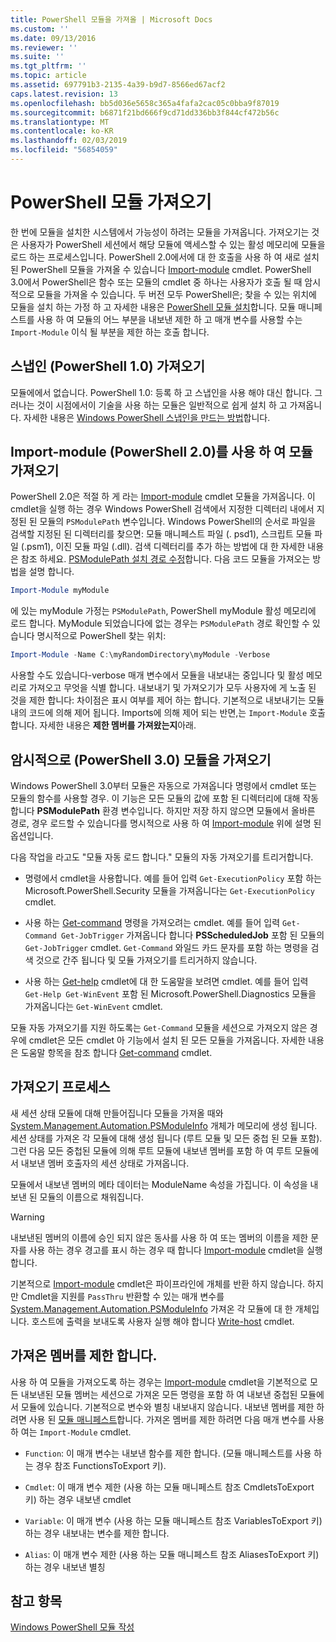 ```yaml
---
title: PowerShell 모듈을 가져올 | Microsoft Docs
ms.custom: ''
ms.date: 09/13/2016
ms.reviewer: ''
ms.suite: ''
ms.tgt_pltfrm: ''
ms.topic: article
ms.assetid: 697791b3-2135-4a39-b9d7-8566ed67acf2
caps.latest.revision: 13
ms.openlocfilehash: bb5d036e5658c365a4fafa2cac05c0bba9f87019
ms.sourcegitcommit: b6871f21bd666f9cd71dd336bb3f844cf472b56c
ms.translationtype: MT
ms.contentlocale: ko-KR
ms.lasthandoff: 02/03/2019
ms.locfileid: "56854059"
---
```

# <a name="importing-a-powershell-module"></a>PowerShell 모듈 가져오기

한 번에 모듈을 설치한 시스템에서 가능성이 하려는 모듈을 가져옵니다. 가져오기는 것은 사용자가 PowerShell 세션에서 해당 모듈에 액세스할 수 있는 활성 메모리에 모듈을 로드 하는 프로세스입니다. PowerShell 2.0에서에 대 한 호출을 사용 하 여 새로 설치 된 PowerShell 모듈을 가져올 수 있습니다 [Import-module](/powershell/module/Microsoft.PowerShell.Core/Import-Module) cmdlet. PowerShell 3.0에서 PowerShell은 함수 또는 모듈의 cmdlet 중 하나는 사용자가 호출 될 때 암시적으로 모듈을 가져올 수 있습니다. 두 버전 모두 PowerShell은; 찾을 수 있는 위치에 모듈을 설치 하는 가정 하 고 자세한 내용은 [PowerShell 모듈 설치](./installing-a-powershell-module.md)합니다. 모듈 매니페스트를 사용 하 여 모듈의 어느 부분을 내보낸 제한 하 고 매개 변수를 사용할 수는 `Import-Module` 이식 될 부분을 제한 하는 호출 합니다.

## <a name="importing-a-snap-in-powershell-10"></a>스냅인 (PowerShell 1.0) 가져오기

모듈에에서 없습니다. PowerShell 1.0: 등록 하 고 스냅인을 사용 해야 대신 합니다. 그러나는 것이 시점에서이 기술을 사용 하는 모듈은 일반적으로 쉽게 설치 하 고 가져옵니다. 자세한 내용은 [Windows PowerShell 스냅인을 만드는 방법](../cmdlet/how-to-create-a-windows-powershell-snap-in.md)합니다.

## <a name="importing-a-module-with-import-module-powershell-20"></a>Import-module (PowerShell 2.0)를 사용 하 여 모듈 가져오기

PowerShell 2.0은 적절 하 게 라는 [Import-module](/powershell/module/Microsoft.PowerShell.Core/Import-Module) cmdlet 모듈을 가져옵니다. 이 cmdlet을 실행 하는 경우 Windows PowerShell 검색에서 지정한 디렉터리 내에서 지정된 된 모듈의 `PSModulePath` 변수입니다. Windows PowerShell의 순서로 파일을 검색할 지정된 된 디렉터리를 찾으면: 모듈 매니페스트 파일 (. psd1), 스크립트 모듈 파일 (.psm1), 이진 모듈 파일 (.dll). 검색 디렉터리를 추가 하는 방법에 대 한 자세한 내용은 참조 하세요. [PSModulePath 설치 경로 수정](./modifying-the-psmodulepath-installation-path.md)합니다. 다음 코드 모듈을 가져오는 방법을 설명 합니다.

```powershell
Import-Module myModule
```

에 있는 myModule 가정는 `PSModulePath`, PowerShell myModule 활성 메모리에 로드 합니다. MyModule 되었습니다에 없는 경우는 `PSModulePath` 경로 확인할 수 있습니다 명시적으로 PowerShell 찾는 위치:

```powershell
Import-Module -Name C:\myRandomDirectory\myModule -Verbose
```

사용할 수도 있습니다-verbose 매개 변수에서 모듈을 내보내는 중입니다 및 활성 메모리로 가져오고 무엇을 식별 합니다. 내보내기 및 가져오기가 모두 사용자에 게 노출 된 것을 제한 합니다: 차이점은 표시 여부를 제어 하는 합니다. 기본적으로 내보내기는 모듈 내의 코드에 의해 제어 됩니다. Imports에 의해 제어 되는 반면,는 `Import-Module` 호출 합니다. 자세한 내용은 **제한 멤버를 가져왔는지**아래.

## <a name="implicitly-importing-a-module-powershell-30"></a>암시적으로 (PowerShell 3.0) 모듈을 가져오기

Windows PowerShell 3.0부터 모듈은 자동으로 가져옵니다 명령에서 cmdlet 또는 모듈의 함수를 사용할 경우. 이 기능은 모든 모듈의 값에 포함 된 디렉터리에 대해 작동 합니다 **PSModulePath** 환경 변수입니다. 하지만 저장 하지 않으면 모듈에서 올바른 경로, 경우 로드할 수 있습니다를 명시적으로 사용 하 여 [Import-module](/powershell/module/Microsoft.PowerShell.Core/Import-Module) 위에 설명 된 옵션입니다.

다음 작업을 라고도 "모듈 자동 로드 합니다." 모듈의 자동 가져오기를 트리거합니다.

- 명령에서 cmdlet을 사용합니다. 예를 들어 입력 `Get-ExecutionPolicy` 포함 하는 Microsoft.PowerShell.Security 모듈을 가져옵니다는 `Get-ExecutionPolicy` cmdlet.

- 사용 하는 [Get-command](/powershell/module/Microsoft.PowerShell.Core/Get-Command) 명령을 가져오려는 cmdlet.  예를 들어 입력 `Get-Command Get-JobTrigger` 가져옵니다 합니다 **PSScheduledJob** 포함 된 모듈의 `Get-JobTrigger` cmdlet. `Get-Command` 와일드 카드 문자를 포함 하는 명령을 검색 것으로 간주 됩니다 및 모듈 가져오기를 트리거하지 않습니다.

- 사용 하는 [Get-help](/powershell/module/Microsoft.PowerShell.Core/Get-Help) cmdlet에 대 한 도움말을 보려면 cmdlet. 예를 들어 입력 `Get-Help Get-WinEvent` 포함 된 Microsoft.PowerShell.Diagnostics 모듈을 가져옵니다는 `Get-WinEvent` cmdlet.

모듈 자동 가져오기를 지원 하도록는 `Get-Command` 모듈을 세션으로 가져오지 않은 경우에 cmdlet은 모든 cmdlet 아 기능에서 설치 된 모든 모듈을 가져옵니다. 자세한 내용은 도움말 항목을 참조 합니다 [Get-command](/powershell/module/Microsoft.PowerShell.Core/Get-Command) cmdlet.

## <a name="the-importing-process"></a>가져오기 프로세스

새 세션 상태 모듈에 대해 만들어집니다 모듈을 가져올 때와 [System.Management.Automation.PSModuleInfo](/dotnet/api/System.Management.Automation.PSModuleInfo) 개체가 메모리에 생성 됩니다. 세션 상태를 가져온 각 모듈에 대해 생성 됩니다 (루트 모듈 및 모든 중첩 된 모듈 포함). 그런 다음 모든 중첩된 모듈에 의해 루트 모듈에 내보낸 멤버를 포함 하 여 루트 모듈에서 내보낸 멤버 호출자의 세션 상태로 가져옵니다.

모듈에서 내보낸 멤버의 메타 데이터는 ModuleName 속성을 가집니다. 이 속성을 내보낸 된 모듈의 이름으로 채워집니다.

> [!WARNING]
> 내보낸된 멤버의 이름에 승인 되지 않은 동사를 사용 하 여 또는 멤버의 이름을 제한 문자를 사용 하는 경우 경고를 표시 하는 경우 때 합니다 [Import-module](/powershell/module/Microsoft.PowerShell.Core/Import-Module) cmdlet을 실행 합니다.

기본적으로 [Import-module](/powershell/module/Microsoft.PowerShell.Core/Import-Module) cmdlet은 파이프라인에 개체를 반환 하지 않습니다. 하지만 Cmdlet을 지원를 `PassThru` 반환할 수 있는 매개 변수를 [System.Management.Automation.PSModuleInfo](/dotnet/api/System.Management.Automation.PSModuleInfo) 가져온 각 모듈에 대 한 개체입니다. 호스트에 출력을 보내도록 사용자 실행 해야 합니다 [Write-host](/powershell/module/Microsoft.PowerShell.Utility/Write-Host) cmdlet.

## <a name="restricting--the-members-that-are-imported"></a>가져온 멤버를 제한 합니다.

사용 하 여 모듈을 가져오도록 하는 경우는 [Import-module](/powershell/module/Microsoft.PowerShell.Core/Import-Module) cmdlet을 기본적으로 모든 내보낸된 모듈 멤버는 세션으로 가져온 모든 명령을 포함 하 여 내보낸 중첩된 모듈에서 모듈에 있습니다. 기본적으로 변수와 별칭 내보내지 않습니다. 내보낸 멤버를 제한 하려면 사용 된 [모듈 매니페스트](./how-to-write-a-powershell-module-manifest.md)합니다. 가져온 멤버를 제한 하려면 다음 매개 변수를 사용 하 여는 `Import-Module` cmdlet.

- `Function`: 이 매개 변수는 내보낸 함수를 제한 합니다. (모듈 매니페스트를 사용 하는 경우 참조 FunctionsToExport 키).

- `Cmdlet`: 이 매개 변수 제한 (사용 하는 모듈 매니페스트 참조 CmdletsToExport 키) 하는 경우 내보낸 cmdlet

- `Variable`: 이 매개 변수 (사용 하는 모듈 매니페스트 참조 VariablesToExport 키) 하는 경우 내보내는 변수를 제한 합니다.

- `Alias`: 이 매개 변수 제한 (사용 하는 모듈 매니페스트 참조 AliasesToExport 키) 하는 경우 내보낸 별칭

## <a name="see-also"></a>참고 항목

[Windows PowerShell 모듈 작성](./writing-a-windows-powershell-module.md)
